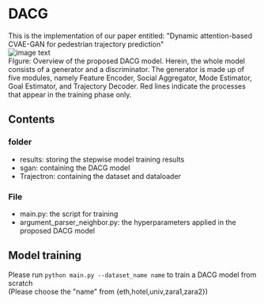 # DACG
This is the implementation of our paper entitled: "Dynamic attention-based CVAE-GAN for pedestrian trajectory prediction" <br>
![image text](https://github.com/zhourongleiden/DACG/blob/main/Framework.png)  <br>
FIgure: Overview of the proposed DACG model. Herein, the whole model consists of a generator and a discriminator. The generator is made up of five modules,
namely Feature Encoder, Social Aggregator, Mode Estimator, Goal Estimator, and Trajectory Decoder. Red lines indicate the processes that appear in the training
phase only.
## Contents
### folder
* results: storing the stepwise model training results <br>
* sgan: containing the DACG model <br>
* Trajectron: containing the dataset and dataloader <br>
### File
* main.py: the script for training <br>
* argument_parser_neighbor.py: the hyperparameters applied in the proposed DACG model <br>
## Model training
Please run `python main.py --dataset_name name` to train a DACG model from scratch <br>
(Please choose the "name" from {eth,hotel,univ,zara1,zara2})
